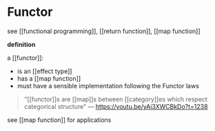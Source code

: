 # Functor

see [[functional programming]], [[return function]], [[map function]]

**definition**

a [[functor]]:

- is an [[effect type]]
- has a [[map function]]
- must have a sensible implementation following the Functor laws

> "[[functor]]s are [[map]]s between [[category]]es which respect categorical structure" &mdash; <https://youtu.be/yAi3XWCBkDo?t=1238>

see [[map function]] for applications
